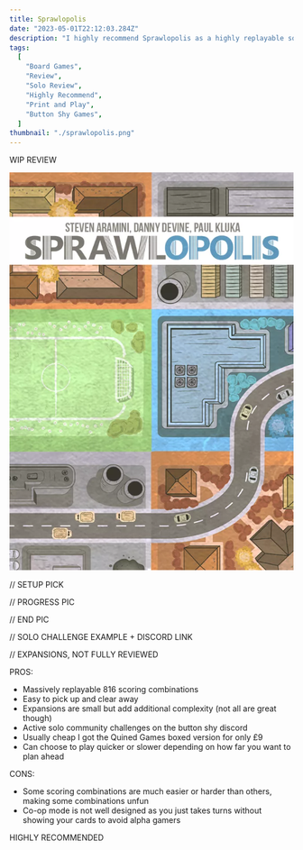 ```yaml
---
title: Sprawlopolis
date: "2023-05-01T22:12:03.284Z"
description: "I highly recommend Sprawlopolis as a highly replayable solo game."
tags:
  [
    "Board Games",
    "Review",
    "Solo Review",
    "Highly Recommend",
    "Print and Play",
    "Button Shy Games",
  ]
thumbnail: "./sprawlopolis.png"
---
```


WIP REVIEW

![Sprawlopolis](./sprawlopolis.png)

// SETUP PICK

// PROGRESS PIC

// END PIC

// SOLO CHALLENGE EXAMPLE + DISCORD LINK

// EXPANSIONS, NOT FULLY REVIEWED

PROS:

- Massively replayable 816 scoring combinations
- Easy to pick up and clear away
- Expansions are small but add additional complexity (not all are great though)
- Active solo community challenges on the button shy discord
- Usually cheap I got the Quined Games boxed version for only £9
- Can choose to play quicker or slower depending on how far you want to plan ahead

CONS:

- Some scoring combinations are much easier or harder than others, making some combinations unfun
- Co-op mode is not well designed as you just takes turns without showing your cards to avoid alpha gamers

HIGHLY RECOMMENDED
